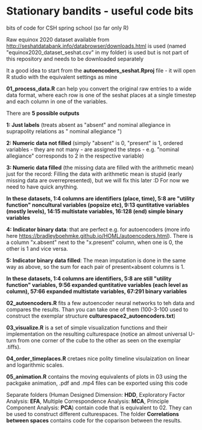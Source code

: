 # Stationary bandits - useful code bits
bits of code for CSH spring school (so far only R)

Raw equinox 2020 dataset available from http://seshatdatabank.info/databrowser/downloads.html is used (named "equinox2020_dataset_seshat.csv" in my folder) is used but is not part of this repository and needs to be downloaded separately

It a good idea to start from the **autoencoders_seshat.Rproj** file - it will open R studio with the equivalent settings as mine 

**01_process_data.R** can help you convert the original raw entries to a wide data format, where each row is one of the seshat places at a single timestep and each column in one of the variables.


There are **5 possible outputs**

**1: Just labels** (treats absent as "absent" and nominal allegiance in suprapolity relations as " nominal allegiance ")

**2: Numeric data not filled** (simply "absent" is 0, "present" is 1, ordered variables - they are not many - are assigned the steps - e.g. "nominal allegiance" corresponds to 2 in the respective variable)

**3: Numeric data filled** (the missing data are filled with the arithmetic mean) just for the record: Filling the data with arithmetic mean is stupid (early missing data are overrepresented), but we will fix this later :D For now we need to have quick anything.

**In these datasets, 1:4 columns are identifiers (place, time), 5:8 are "utility function" noncultural variables (popsize etc), 9:13 quntitative variables (mostly levels), 14:15 multistate variables, 16:128 (end) simple binary variables**


**4: Indicator binary data**: that are perfect e.g. for autoencoders (more info here https://bradleyboehmke.github.io/HOML/autoencoders.html). There is a column "x.absent" next to the "x.present" column, when one is 0, the other is 1 and vice versa.

**5: Indicator binary data filled**: The mean imputation is done in the same way as above, so the sum for each pair of present×absent columns is 1.

**In these datasets, 1:4 columns are identifiers, 5:8 are still "utility function" variables, 9:56 expanded quntitative variables (each level as column), 57:66 expanded multistate variables, 67:291 binary variables**

**02_autoencoders.R** fits a few autoencoder neural networks to teh data and compares the results. Than you can take one of them (100-3-100 used to construct the exemplar structure **culturespace2_autoencoders.txt**)

**03_visualize.R** is a set of simple visualization functions and their implementation on the resulting culturespace (notice an almost universal U-turn from one corner of the cube to the other as seen on the exemplar .tiffs).

**04_order_timeplaces.R** cretaes nice polity timeline visulaization on linear and logarithmic scales.

**05_animation.R** contains the moving equivalents of plots in 03 using the packgake animation, .pdf and .mp4 files can be exported using this code


Separate folders (Human Designed Dimension: **HDD**, Exploratory Factor Analysis: **EFA**, Multiple Correspondence Analysis: **MCA**, Principle Component Analysis: **PCA**) contain code that is equivalent to 02. They can be used to construct different culturespaces.
The folder **Correlations between spaces** contains code for the coparison between the results.


